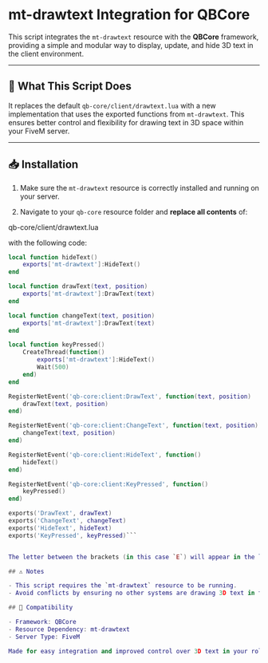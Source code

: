 # mt-drawtext Integration for QBCore

This script integrates the `mt-drawtext` resource with the **QBCore** framework, providing a simple and modular way to display, update, and hide 3D text in the client environment.

---

## 🔧 What This Script Does

It replaces the default `qb-core/client/drawtext.lua` with a new implementation that uses the exported functions from `mt-drawtext`. This ensures better control and flexibility for drawing text in 3D space within your FiveM server.

---

## 📥 Installation

1. Make sure the `mt-drawtext` resource is correctly installed and running on your server.

2. Navigate to your `qb-core` resource folder and **replace all contents** of:

qb-core/client/drawtext.lua


with the following code:

```lua
local function hideText()
    exports['mt-drawtext']:HideText()
end

local function drawText(text, position)
    exports['mt-drawtext']:DrawText(text)
end

local function changeText(text, position)
    exports['mt-drawtext']:DrawText(text)
end

local function keyPressed()
    CreateThread(function()
        exports['mt-drawtext']:HideText()
        Wait(500)
    end)
end

RegisterNetEvent('qb-core:client:DrawText', function(text, position)
    drawText(text, position)
end)

RegisterNetEvent('qb-core:client:ChangeText', function(text, position)
    changeText(text, position)
end)

RegisterNetEvent('qb-core:client:HideText', function()
    hideText()
end)

RegisterNetEvent('qb-core:client:KeyPressed', function()
    keyPressed()
end)

exports('DrawText', drawText)
exports('ChangeText', changeText)
exports('HideText', hideText)
exports('KeyPressed', keyPressed)```


The letter between the brackets (in this case `E`) will appear in the lower interaction box, while the rest of the text (`Open Bank`) will appear in the main area above. This format should be followed consistently across all exports and translations that use `DrawText`.

## ⚠️ Notes

- This script requires the `mt-drawtext` resource to be running.
- Avoid conflicts by ensuring no other systems are drawing 3D text in the same context.

## 📂 Compatibility

- Framework: QBCore  
- Resource Dependency: mt-drawtext  
- Server Type: FiveM

Made for easy integration and improved control over 3D text in your roleplay environment.

